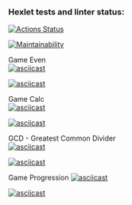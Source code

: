 ### Hexlet tests and linter status:
[![Actions Status](https://github.com/benissimoff/java-project-61/actions/workflows/hexlet-check.yml/badge.svg)](https://github.com/benissimoff/java-project-61/actions)

[![Maintainability](https://api.codeclimate.com/v1/badges/88845db994072b26d740/maintainability)](https://codeclimate.com/github/benissimoff/java-project-61/maintainability)

Game Even  
[![asciicast](https://asciinema.org/a/NXElgLDQyiVheCeyA1UH9q7IJ.svg)](https://asciinema.org/a/NXElgLDQyiVheCeyA1UH9q7IJ)

[![asciicast](https://asciinema.org/a/imQJa7EZOhihgwoq832Eqi7U7.svg)](https://asciinema.org/a/imQJa7EZOhihgwoq832Eqi7U7)

Game Calc  
[![asciicast](https://asciinema.org/a/XLRLr6ehYRyHZ9dkmZH6iYs7m.svg)](https://asciinema.org/a/XLRLr6ehYRyHZ9dkmZH6iYs7m)

[![asciicast](https://asciinema.org/a/EsImXX4H6HR9bsC9GOvpo9coc.svg)](https://asciinema.org/a/EsImXX4H6HR9bsC9GOvpo9coc)

GCD - Greatest Common Divider  
[![asciicast](https://asciinema.org/a/qvfgt6xTsOlhOLfNmNvZ72vL8.svg)](https://asciinema.org/a/qvfgt6xTsOlhOLfNmNvZ72vL8)

[![asciicast](https://asciinema.org/a/dgNkzucJ54UQ3Z7Wq1Px15GhN.svg)](https://asciinema.org/a/dgNkzucJ54UQ3Z7Wq1Px15GhN)

Game Progression 
[![asciicast](https://asciinema.org/a/uSMZl2N2ZFmVDgFrvYP1ZOAGr.svg)](https://asciinema.org/a/uSMZl2N2ZFmVDgFrvYP1ZOAGr)

[![asciicast](https://asciinema.org/a/bBZrvV2eMtZZBxfcRdPyd56NP.svg)](https://asciinema.org/a/bBZrvV2eMtZZBxfcRdPyd56NP)



